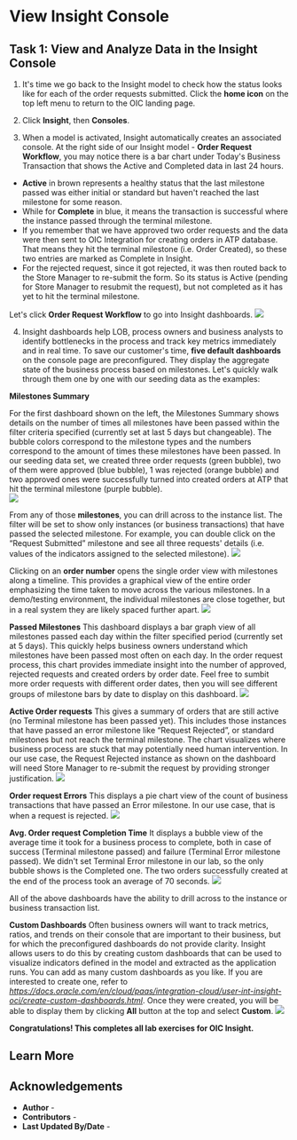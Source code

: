 # View Insight Console

## Task 1: View and Analyze Data in the Insight Console

1. It's time we go back to the Insight model to check how the status looks like for each of the order requests submitted.  Click the ****home icon**** on the top left menu to return to the OIC landing page.

2. Click ****Insight****, then ****Consoles****.

3. When a model is activated, Insight automatically creates an associated console. At the right side of our Insight model - ****Order Request Workflow****, you may notice there is a bar chart under Today's Business Transaction that shows the Active and Completed data in last 24 hours.   
  - ****Active**** in brown represents a healthy status that the last milestone passed was either initial or standard but haven't reached the last milestone for some reason.  
  - While for ****Complete**** in blue, it means the transaction is successful where the instance passed through the terminal milestone.  
  - If you remember that we have approved two order requests and the data were then sent to OIC Integration for creating orders in ATP database.  That means they hit the terminal milestone (i.e. Order Created), so these two entries are marked as Complete in Insight.  
  - For the rejected request, since it got rejected, it was then routed back to the Store Manager to re-submit the form.  So its status is Active (pending for Store Manager to resubmit the request), but not completed as it has yet to hit the terminal milestone. 

Let's click ****Order Request Workflow**** to go into Insight dashboards.
![](./images/insight-image81.png)

4. Insight dashboards help LOB, process owners and business analysts to identify bottlenecks in the process and track key metrics immediately and in real time. To save our customer's time, ****five default dashboards**** on the console page are preconfigured. They display the aggregate state of the business process based on milestones.  Let's quickly walk through them one by one with our seeding data as the examples:

****Milestones Summary****

For the first dashboard shown on the left, the Milestones Summary shows details on the number of times all milestones have been passed within the filter criteria specified (currently set at last 5 days but changeable). The bubble colors correspond to the milestone types and the numbers correspond to the amount of times these milestones have been passed.  In our seeding data set, we created three order requests (green bubble), two of them were approved (blue bubble), 1 was rejected (orange bubble) and two approved ones were successfully turned into created orders at ATP that hit the terminal milestone (purple bubble).  
![](./images/insight-image82.png)
    
From any of those ****milestones****, you can drill across to the instance list. The filter will be set to show only instances (or business transactions) that have passed the selected milestone.  For example, you can double click on the “Request Submitted” milestone and see all three requests' details (i.e. values of the indicators assigned to the selected milestone).
![](./images/insight-image83.png)

Clicking on an ****order number**** opens the single order view with milestones along a timeline. This provides a graphical view of the entire order emphasizing the time taken to move across the various milestones. In a demo/testing environment, the individual milestones are close together, but in a real system they are likely spaced further apart.
![](./images/insight-image84.png)

****Passed Milestones****
This dashboard displays a bar graph view of all milestones passed each day within the filter specified period (currently set at 5 days).  This quickly helps business owners understand which milestones have been passed most often on each day.  In the order request process, this chart provides immediate insight into the number of approved, rejected requests and created orders by order date. Feel free to sumbit more order requests with different order dates, then you will see different groups of milestone bars by date to display on this dashboard.
![](./images/insight-image85.png)

****Active Order requests****
This gives a summary of orders that are still active (no Terminal milestone has been passed yet). This includes those instances that have passed an error milestone like “Request Rejected”, or standard milestones but not reach the terminal milestone.  The chart visualizes where business process are stuck that may potentially need human intervention.  In our use case, the Request Rejected instance as shown on the dashboard will need Store Manager to re-submit the request by providing stronger justification.
![](./images/insight-image86.png)

****Order request Errors****
This displays a pie chart view of the count of business transactions that have passed an Error milestone. In our use case, that is when a request is rejected.
![](./images/insight-image87.png)

****Avg. Order request Completion Time****
It displays a bubble view of the average time it took for a business process to complete, both in case of success (Terminal milestone passed) and failure (Terminal Error milestone passed).  We didn't set Terminal Error milestone in our lab, so the only bubble shows is the Completed one.  The two orders successfully created at the end of the process took an average of 70 seconds.
![](./images/insight-image88.png)

All of the above dashboards have the ability to drill across to the instance or business transaction list.

****Custom Dashboards****
Often business owners will want to track metrics, ratios, and trends on their console that are important to their business, but for which the preconfigured dashboards do not provide clarity.  Insight allows users to do this by creating custom dashboards that can be used to visualize indicators defined in the model and extracted as the application runs. You can add as many custom dashboards as you like.  If you are interested to create one, refer to [*<span class="underline">https://docs.oracle.com/en/cloud/paas/integration-cloud/user-int-insight-oci/create-custom-dashboards.html</span>*](https://docs.oracle.com/en/cloud/paas/integration-cloud/user-int-insight-oci/create-custom-dashboards.html). Once they were created, you will be able to display them by clicking ****All**** button at the top and select ****Custom****. 
![](./images/insight-image89.png)


****Congratulations! This completes all lab exercises for OIC Insight.****

## Learn More



## Acknowledgements

* **Author** - 
* **Contributors** -  
* **Last Updated By/Date** -
